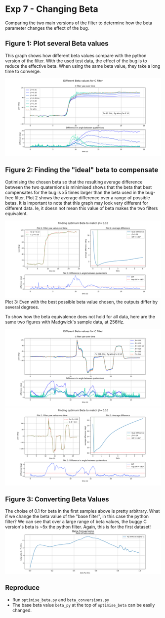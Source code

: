 # Exp 7 - Changing Beta

Comparing the two main versions of the filter to determine how the beta parameter changes the effect of the bug.

## Figure 1: Plot several Beta values

This graph shows how different beta values compare with the python version of the filter. With the used test data, the effect of the bug is to reduce the effective beta. When using the same beta value, they take a long time to converge. 


![Exp7 Fig 1 mpu9250](./exp7_d1_show_betas_10.png)

## Figure 2: Finding the "ideal" beta to compensate

Optimising the chosen beta so that the resulting average difference between the two quaternions is minimised shows that the beta that best compensates for the bug is x5 times larger than the beta used in the bug-free filter. Plot 2 shows the average difference over a range of possible betas. It is important to note that this graph may look very different for different data. Ie, it doesn not mean this value of beta makes the two filters equivalent.

![Exp7 Fig 2 mpu9250](./exp7_d1_optimise_beta_10.png)
Plot 3: Even with the best possible beta value chosen, the outputs differ by several degrees.

To show how the beta equivalence does not hold for all data, here are the same two figures with Madgwick's sample data, at 256Hz.

![Exp7 Fig 1 madgwick sample](./exp7_d2_show_betas_10.png)
![Exp7 Fig 2 madgwick sample](./exp7_d2_optimise_beta_10.png)
## Figure 3: Converting Beta Values
The choise of 0.1 for beta in the first samples above is pretty arbitrary. What if we change the beta value of the "base filter", in this case the python filter? We can see that over a large range of beta values, the buggy C version's beta is ~5x the python filter. Again, this is for the first dataset!
![Exp7 Figur 3](./exp7_beta_conversions.png)

## Reproduce

- Run `optimise_beta.py` and `beta_conversions.py`
- The base beta value `beta_py` at the top of `optimise_beta` can be easily changed.